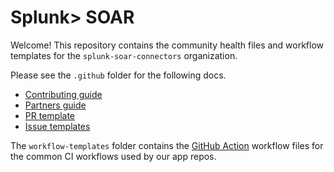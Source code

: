 # Splunk> SOAR
Welcome! This repository contains the community health files and workflow templates
for the ```splunk-soar-connectors``` organization.

Please see the ```.github``` folder for the following docs.
 - [Contributing guide](https://github.com/Splunk-SOAR-Apps/.github/blob/main/.github/CONTRIBUTING.md)
 - [Partners guide](https://github.com/Splunk-SOAR-Apps/.github/blob/main/.github/PARTNERS.md)
 - [PR template](https://github.com/splunk-soar-connectors/.github/blob/main/.github/pull_request_template.md)
 - [Issue templates](https://github.com/splunk-soar-connectors/.github/tree/main/.github/ISSUE_TEMPLATE)

The ```workflow-templates``` folder contains the [GitHub Action](https://docs.github.com/en/actions) 
workflow files for the common CI workflows used by our app repos.
